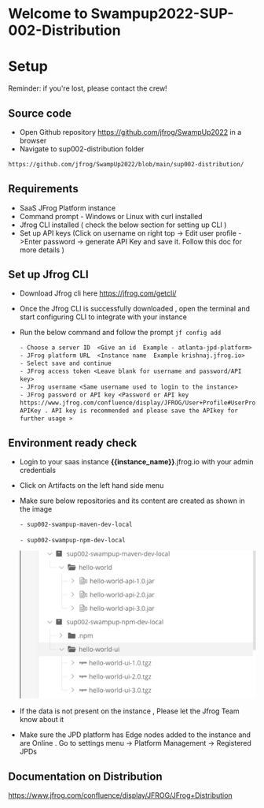 # Welcome to Swampup2022-SUP-002-Distribution

# Setup

Reminder: if you're lost, please contact the crew!

## Source code

- Open Github repository https://github.com/jfrog/SwampUp2022 in a browser
- Navigate to sup002-distribution folder

```bash
https://github.com/jfrog/SwampUp2022/blob/main/sup002-distribution/
```

## Requirements

- SaaS JFrog Platform instance
- Command prompt - Windows or Linux with curl installed
- Jfrog CLI installed ( check the below section for setting up CLI ) 
- Set up API keys (Click on username on right top -> Edit user profile ->Enter password -> generate API Key and save it. Follow this doc for more details ) 

## Set up Jfrog CLI 

- Download Jfrog cli here https://jfrog.com/getcli/
- Once the Jfrog CLI is successfully downloaded , open the terminal and start configuring CLI to integrate with your instance 
- Run the below command and follow the prompt
      `jf config add`
      
      - Choose a server ID  <Give an id  Example - atlanta-jpd-platform>
      - JFrog platform URL  <Instance name  Example krishnaj.jfrog.io>
      - Select save and continue 
      - JFrog access token <Leave blank for username and password/API key>
      - JFrog username <Same username used to login to the instance>
      - JFrog password or API key <Password or API key https://www.jfrog.com/confluence/display/JFROG/User+Profile#UserProfile-APIKey . API key is recommended and please save the APIkey for further usage >

## Environment ready check 

- Login to your saas instance **{{instance_name}}**.jfrog.io with  your admin credentials
- Click on Artifacts on the left hand side menu 
  <Insert image>
- Make sure below repositories and its content are created as shown in the image 
  
      - sup002-swampup-maven-dev-local
  
      - sup002-swampup-npm-dev-local
  
  ![](.images/repo-verify.png)

- If the data is not present on the instance , Please let the Jfrog Team know about it 
- Make sure the JPD platform has Edge nodes added to the instance and are Online . Go to settings menu -> Platform Management -> Registered JPDs

## Documentation on Distribution 

https://www.jfrog.com/confluence/display/JFROG/JFrog+Distribution


